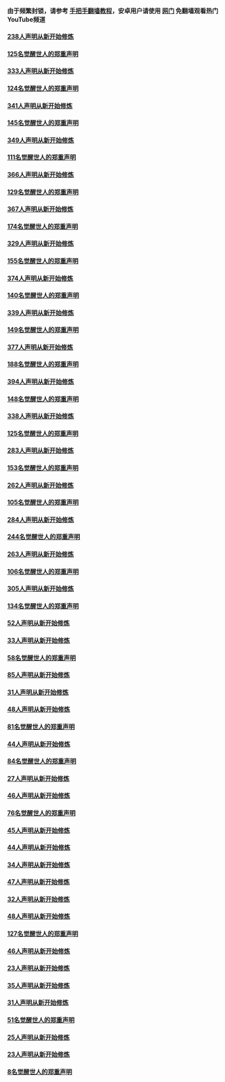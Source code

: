 #### 由于频繁封锁，请参考 [手把手翻墙教程](https://github.com/gfw-breaker/guides/wiki/)，安卓用户请使用 [网门](https://github.com/gfw-breaker/nogfw/blob/master/dl.md?t=07121001) 免翻墙观看热门YouTube频道 

#### [238人声明从新开始修炼](../pages/91/427767.md?t=07121001) 

#### [125名觉醒世人的郑重声明](../pages/91/427766.md?t=07121001) 

#### [333人声明从新开始修炼](../pages/91/427525.md?t=07121001) 

#### [124名觉醒世人的郑重声明](../pages/91/427524.md?t=07121001) 

#### [341人声明从新开始修炼](../pages/91/427255.md?t=07121001) 

#### [145名觉醒世人的郑重声明](../pages/91/427254.md?t=07121001) 

#### [349人声明从新开始修炼](../pages/91/426969.md?t=07121001) 

#### [111名觉醒世人的郑重声明](../pages/91/426968.md?t=07121001) 

#### [366人声明从新开始修炼](../pages/91/426737.md?t=07121001) 

#### [129名觉醒世人的郑重声明](../pages/91/426736.md?t=07121001) 

#### [367人声明从新开始修炼](../pages/91/426421.md?t=07121001) 

#### [174名觉醒世人的郑重声明](../pages/91/426420.md?t=07121001) 

#### [329人声明从新开始修炼](../pages/91/426139.md?t=07121001) 

#### [155名觉醒世人的郑重声明](../pages/91/426138.md?t=07121001) 

#### [374人声明从新开始修炼](../pages/91/425811.md?t=07121001) 

#### [140名觉醒世人的郑重声明](../pages/91/425810.md?t=07121001) 

#### [339人声明从新开始修炼](../pages/91/425690.md?t=07121001) 

#### [149名觉醒世人的郑重声明](../pages/91/425689.md?t=07121001) 

#### [377人声明从新开始修炼](../pages/91/424867.md?t=07121001) 

#### [188名觉醒世人的郑重声明](../pages/91/424866.md?t=07121001) 

#### [394人声明从新开始修炼](../pages/91/423914.md?t=07121001) 

#### [148名觉醒世人的郑重声明](../pages/91/423913.md?t=07121001) 

#### [338人声明从新开始修炼](../pages/91/423540.md?t=07121001) 

#### [125名觉醒世人的郑重声明](../pages/91/423539.md?t=07121001) 

#### [283人声明从新开始修炼](../pages/91/423296.md?t=07121001) 

#### [153名觉醒世人的郑重声明](../pages/91/423295.md?t=07121001) 

#### [262人声明从新开始修炼](../pages/91/423004.md?t=07121001) 

#### [105名觉醒世人的郑重声明](../pages/91/423003.md?t=07121001) 

#### [284人声明从新开始修炼](../pages/91/422707.md?t=07121001) 

#### [244名觉醒世人的郑重声明](../pages/91/422706.md?t=07121001) 

#### [263人声明从新开始修炼](../pages/91/422553.md?t=07121001) 

#### [106名觉醒世人的郑重声明](../pages/91/422552.md?t=07121001) 

#### [305人声明从新开始修炼](../pages/91/422153.md?t=07121001) 

#### [134名觉醒世人的郑重声明](../pages/91/422152.md?t=07121001) 

#### [52人声明从新开始修炼](../pages/91/421846.md?t=07121001) 

#### [33人声明从新开始修炼](../pages/91/421804.md?t=07121001) 

#### [58名觉醒世人的郑重声明](../pages/91/421845.md?t=07121001) 

#### [85人声明从新开始修炼](../pages/91/421769.md?t=07121001) 

#### [31人声明从新开始修炼](../pages/91/421763.md?t=07121001) 

#### [48人声明从新开始修炼](../pages/91/421605.md?t=07121001) 

#### [81名觉醒世人的郑重声明](../pages/91/421656.md?t=07121001) 

#### [44人声明从新开始修炼](../pages/91/421544.md?t=07121001) 

#### [84名觉醒世人的郑重声明](../pages/91/421543.md?t=07121001) 

#### [27人声明从新开始修炼](../pages/91/421465.md?t=07121001) 

#### [46人声明从新开始修炼](../pages/91/421454.md?t=07121001) 

#### [76名觉醒世人的郑重声明](../pages/91/421453.md?t=07121001) 

#### [45人声明从新开始修炼](../pages/91/421452.md?t=07121001) 

#### [44人声明从新开始修炼](../pages/91/421422.md?t=07121001) 

#### [34人声明从新开始修炼](../pages/91/421322.md?t=07121001) 

#### [47人声明从新开始修炼](../pages/91/421264.md?t=07121001) 

#### [32人声明从新开始修炼](../pages/91/421225.md?t=07121001) 

#### [48人声明从新开始修炼](../pages/91/421202.md?t=07121001) 

#### [127名觉醒世人的郑重声明](../pages/91/421224.md?t=07121001) 

#### [46人声明从新开始修炼](../pages/91/421203.md?t=07121001) 

#### [23人声明从新开始修炼](../pages/91/421138.md?t=07121001) 

#### [35人声明从新开始修炼](../pages/91/421122.md?t=07121001) 

#### [31人声明从新开始修炼](../pages/91/421081.md?t=07121001) 

#### [51名觉醒世人的郑重声明](../pages/91/421080.md?t=07121001) 

#### [25人声明从新开始修炼](../pages/91/421020.md?t=07121001) 

#### [23人声明从新开始修炼](../pages/91/420884.md?t=07121001) 

#### [8名觉醒世人的郑重声明](../pages/91/420883.md?t=07121001) 

